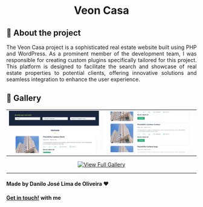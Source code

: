 <div align="center">

</div>

<div align="center">

# Veon Casa

</div>

## :iphone: About the project

<p align="justify">
The Veon Casa project is a sophisticated real estate website built using PHP and WordPress. As a prominent member of the development team, I was responsible for creating custom plugins specifically tailored for this project. This platform is designed to facilitate the search and showcase of real estate properties to potential clients, offering innovative solutions and seamless integration to enhance the user experience.
</p>

## 📸 Gallery

<table>
  <tr>
    <td align="center">
      <img src="./assets/Home.png" alt="Home" width="600"/><br/>
    </td>
    <td align="center">
      <img src="./assets/Lista.png" alt="Lista" width="600"/><br/>
    </td>
  </tr>
</table>

<p align="center">
  <a href="https://flic.kr/s/aHBqjCcqWz" target="_blank">
    <img src="https://img.shields.io/badge/View%20Full%20Gallery-0078D7?style=for-the-badge&logo=google&logoColor=white" alt="View Full Gallery"/>
  </a>
</p>

---

#### Made by Danilo José Lima de Oliveira ♥ 
#### [Get in touch!](https://www.linkedin.com/in/danilo-js/) with me 

[vc]: https://code.visualstudio.com/
[vceditconfig]: https://marketplace.visualstudio.com/items?itemName=EditorConfig.EditorConfig
[vceslint]: https://marketplace.visualstudio.com/items?itemName=dbaeumer.vscode-eslint
[vcprettier]: https://marketplace.visualstudio.com/items?itemName=esbenp.prettier-vscode